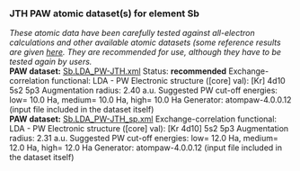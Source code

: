 ### JTH PAW atomic dataset(s) for element Sb
  
_These atomic data have been carefully tested against all-electron calculations and other available atomic datasets (some reference results are given [here](https://www.abinit.org/Files/JTH-benchmark-1.1.pdf)._
_They are recommended for use, although they have to be tested again by users._
<br>
**PAW dataset:** [Sb.LDA_PW-JTH.xml](https://github.com/abinit/paw_jth_datasets/pseudos/JTH-LDA-v1.1/Sb/Sb.LDA_PW-JTH.xml)
Status: **recommended**
Exchange-correlation functional: LDA - PW
Electronic structure ([core] val): [Kr] 4d10 5s2 5p3
Augmentation radius: 2.40 a.u.
Suggested PW cut-off energies: low= 10.0 Ha, medium= 10.0 Ha, high= 10.0 Ha
Generator: atompaw-4.0.0.12 (input file included in the dataset itself)
<br>
**PAW dataset:** [Sb.LDA_PW-JTH_sp.xml](https://github.com/abinit/paw_jth_datasets/pseudos/JTH-LDA-v1.1/Sb/Sb.LDA_PW-JTH_sp.xml)
Exchange-correlation functional: LDA - PW
Electronic structure ([core] val): [Kr 4d10] 5s2 5p3
Augmentation radius: 2.31 a.u.
Suggested PW cut-off energies: low= 12.0 Ha, medium= 12.0 Ha, high= 12.0 Ha
Generator: atompaw-4.0.0.12 (input file included in the dataset itself)
